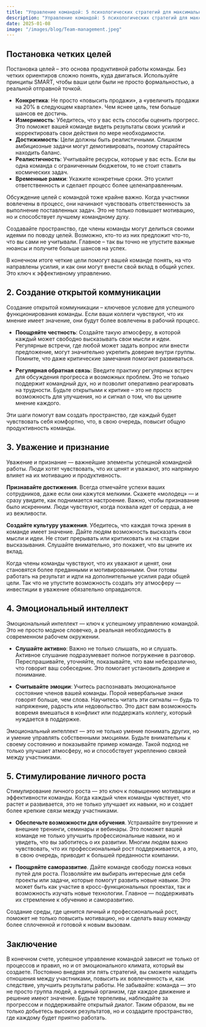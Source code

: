 ```yaml
---  
title: "Управление командой: 5 психологических стратегий для максимальной эффективности"  
description: "Управление командой: 5 психологических стратегий для максимальной эффективности"  
date: 2025-01-08
image: "/images/blog/Team-management.jpeg" 
---
```


## Постановка четких целей

Постановка целей – это основа продуктивной работы команды. Без четких ориентиров сложно понять, куда двигаться. Используйте принципы SMART, чтобы ваши цели были не просто формальностью, а реальной отправной точкой.

- **Конкретика**: Не просто «повысить продажи», а «увеличить продажи на 20% в следующем квартале». Чем яснее цель, тем больше шансов ее достичь.
- **Измеримость**: Убедитесь, что у вас есть способы оценить прогресс. Это поможет вашей команде видеть результаты своих усилий и корректировать свои действия по мере необходимости.
- **Достижимость**: Цели должны быть реалистичными. Слишком амбициозные задачи могут демотивировать, поэтому старайтесь находить баланс.
- **Реалистичность**: Учитывайте ресурсы, которые у вас есть. Если вы одна команда с ограниченным бюджетом, то не стоит ставить космических задач.
- **Временные рамки**: Укажите конкретные сроки. Это усилит ответственность и сделает процесс более целенаправленным.

Обсуждение целей с командой тоже крайне важно. Когда участники вовлечены в процесс, они начинают чувствовать ответственность за выполнение поставленных задач. Это не только повышает мотивацию, но и способствует лучшему командному духу. 

Создавайте пространство, где члены команды могут делиться своими идеями по поводу целей. Возможно, кто-то из них предложит что-то, что вы сами не учитывали. Главное – так вы точно не упустите важные нюансы и получите больше шансов на успех. 

В конечном итоге четкие цели помогут вашей команде понять, на что направлены усилия, и как они могут внести свой вклад в общий успех. Это ключ к эффективному управлению.
## 2. Создание открытой коммуникации

Создание открытой коммуникации – ключевое условие для успешного функционирования команды. Если ваши коллеги чувствуют, что их мнение имеет значение, они будут более вовлечены в рабочий процесс.

- **Поощряйте честность**: Создайте такую атмосферу, в которой каждый может свободно высказывать свои мысли и идеи. Регулярные встречи, где любой может задать вопрос или внести предложение, могут значительно укрепить доверие внутри группы. Помните, что даже критические замечания помогают развиваться.

- **Регулярная обратная связь**: Введите практику регулярных встреч для обсуждения прогресса и возможных проблем. Это не только поддержит командный дух, но и позволит оперативно реагировать на трудности. Будьте открытыми к критике – это не просто возможность для улучшения, но и сигнал о том, что вы цените мнение каждого. 

Эти шаги помогут вам создать пространство, где каждый будет чувствовать себя комфортно, что, в свою очередь, повысит общую продуктивность команды.
## 3. Уважение и признание

Уважение и признание — важнейшие элементы успешной командной работы. Люди хотят чувствовать, что их ценят и уважают, это напрямую влияет на их мотивацию и продуктивность.

**Признавайте достижения**. Всегда отмечайте успехи ваших сотрудников, даже если они кажутся мелкими. Скажете «молодец» — и сразу увидите, как поднимается настроение. Важно, чтобы признавание было искренним. Люди чувствуют, когда похвала идет от сердца, а не из вежливости.

**Создайте культуру уважения**. Убедитесь, что каждая точка зрения в команде имеет значение. Дайте людям возможность высказать свои мысли и идеи. Не стоит прерывать или критиковать их на стадии высказывания. Слушайте внимательно, это покажет, что вы цените их вклад.

Когда члены команды чувствуют, что их уважают и ценят, они становятся более преданными и мотивированными. Они готовы работать на результат и идти на дополнительные усилия ради общей цели. Так что не упустите возможность создать эту атмосферу — инвестиции в уважение обязательно оправдаются.
## 4. Эмоциональный интеллект

Эмоциональный интеллект — ключ к успешному управлению командой. Это не просто модное словечко, а реальная необходимость в современном рабочем окружении.

- **Слушайте активно**: Важно не только слышать, но и слушать. Активное слушание подразумевает полное погружение в разговор. Переспрашивайте, уточняйте, показывайте, что вам небезразлично, что говорит ваш собеседник. Это помогает установить доверие и понимание.

- **Считывайте эмоции**: Учитесь распознавать эмоциональное состояние членов вашей команды. Порой невербальные знаки говорят больше, чем слова. Научитесь читать эти сигналы — будь то напряжение, радость или недовольство. Это даст вам возможность вовремя вмешаться в конфликт или поддержать коллегу, который нуждается в поддержке.

Эмоциональный интеллект — это не только умение понимать других, но и умение управлять собственными эмоциями. Будьте внимательны к своему состоянию и показывайте пример команде. Такой подход не только улучшает атмосферу, но и способствует укреплению связей между участниками.
## 5. Стимулирование личного роста

Стимулирование личного роста — это ключ к повышению мотивации и эффективности команды. Когда каждый член команды чувствует, что растет и развивается, это не только улучшает их навыки, но и создает более крепкие связи между участниками.

- **Обеспечьте возможности для обучения**. Устраивайте внутренние и внешние тренинги, семинары и вебинары. Это поможет вашей команде не только улучшить профессиональные навыки, но и увидеть, что вы заботитесь о их развитии. Многим людям важно чувствовать, что их профессиональный рост поддерживается, а это, в свою очередь, приводит к большей преданности компании.

- **Поощряйте саморазвитие**. Дайте команде свободу поиска новых путей для роста. Позволяйте им выбирать интересные для себя проекты или задачи, которые помогут развить новые навыки. Это может быть как участие в кросс-функциональных проектах, так и возможность изучать новые технологии. Главное — поддерживать их стремление к обучению и саморазвитию.

Создание среды, где ценится личный и профессиональный рост, поможет не только повысить мотивацию, но и сделать вашу команду более сплоченной и готовой к новым вызовам.
## Заключение

В конечном счете, успешное управление командой зависит не только от процессов и правил, но и от эмоционального климата, который вы создаете. Постоянно внедряя эти пять стратегий, вы сможете наладить отношения между участниками, повысить их вовлеченность и, как следствие, улучшить результаты работы. Не забывайте: команда — это не просто группа людей, а единый организм, где каждое движение и решение имеют значение. Будьте терпеливы, наблюдайте за прогрессом и поддерживайте открытый диалог. Таким образом, вы не только добьетесь высоких результатов, но и создадите пространство, где каждому будет приятно работать.